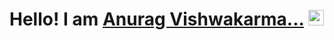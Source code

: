# Hello! I am [Anurag Vishwakarma...](https://vcma.rf.gd/Portfolio/)  <img src="https://media.giphy.com/media/hvRJCLFzcasrR4ia7z/giphy.gif" height="25px">
